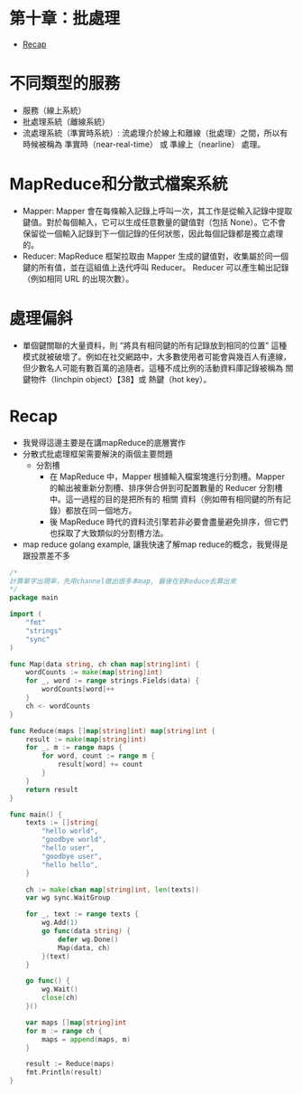 # 第十章：批處理

- [Recap](#Recap)


# 不同類型的服務
- 服務（線上系統）
- 批處理系統（離線系統）
- 流處理系統（準實時系統）: 流處理介於線上和離線（批處理）之間，所以有時候被稱為 準實時（near-real-time） 或 準線上（nearline） 處理。
# MapReduce和分散式檔案系統
- Mapper: Mapper 會在每條輸入記錄上呼叫一次，其工作是從輸入記錄中提取鍵值。對於每個輸入，它可以生成任意數量的鍵值對（包括 None）。它不會保留從一個輸入記錄到下一個記錄的任何狀態，因此每個記錄都是獨立處理的。
- Reducer: MapReduce 框架拉取由 Mapper 生成的鍵值對，收集屬於同一個鍵的所有值，並在這組值上迭代呼叫 Reducer。 Reducer 可以產生輸出記錄（例如相同 URL 的出現次數）。
# 處理偏斜
- 單個鍵關聯的大量資料，則 “將具有相同鍵的所有記錄放到相同的位置” 這種模式就被破壞了。例如在社交網路中，大多數使用者可能會與幾百人有連線，但少數名人可能有數百萬的追隨者。這種不成比例的活動資料庫記錄被稱為 關鍵物件（linchpin object）【38】或 熱鍵（hot key）。

# Recap
- 我覺得這邊主要是在講mapReduce的底層實作
- 分散式批處理框架需要解決的兩個主要問題
  - 分割槽
    - 在 MapReduce 中，Mapper 根據輸入檔案塊進行分割槽。Mapper 的輸出被重新分割槽、排序併合併到可配置數量的 Reducer 分割槽中。這一過程的目的是把所有的 相關 資料（例如帶有相同鍵的所有記錄）都放在同一個地方。 
    - 後 MapReduce 時代的資料流引擎若非必要會盡量避免排序，但它們也採取了大致類似的分割槽方法。
- map reduce golang example, 讓我快速了解map reduce的概念，我覺得是跟投票差不多
``` go
/*
計算單字出現率，先用channel做出很多本map, 最後在到Reduce去算出來
*/
package main

import (
	"fmt"
	"strings"
	"sync"
)

func Map(data string, ch chan map[string]int) {
	wordCounts := make(map[string]int)
	for _, word := range strings.Fields(data) {
		wordCounts[word]++
	}
	ch <- wordCounts
}

func Reduce(maps []map[string]int) map[string]int {
	result := make(map[string]int)
	for _, m := range maps {
		for word, count := range m {
			result[word] += count
		}
	}
	return result
}

func main() {
	texts := []string{
		"hello world",
		"goodbye world",
		"hello user",
		"goodbye user",
		"hello hello",
	}

	ch := make(chan map[string]int, len(texts))
	var wg sync.WaitGroup

	for _, text := range texts {
		wg.Add(1)
		go func(data string) {
			defer wg.Done()
			Map(data, ch)
		}(text)
	}

	go func() {
		wg.Wait()
		close(ch)
	}()

	var maps []map[string]int
	for m := range ch {
		maps = append(maps, m)
	}

	result := Reduce(maps)
	fmt.Println(result)
}

```


